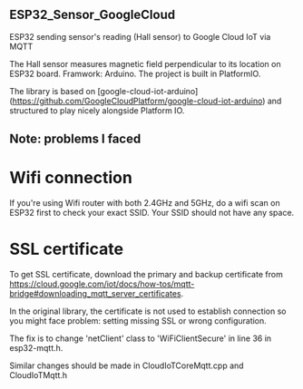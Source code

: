## ESP32_Sensor_GoogleCloud
ESP32 sending sensor's reading (Hall sensor) to Google Cloud IoT via MQTT

The Hall sensor measures magnetic field perpendicular to its location on ESP32 board. Framwork: Arduino. The project is built in PlatformIO.

The library is based on [google-cloud-iot-arduino] (https://github.com/GoogleCloudPlatform/google-cloud-iot-arduino) and structured to play nicely alongside Platform IO. 

## Note: problems I faced 
# Wifi connection 
If you're using Wifi router with both 2.4GHz and 5GHz, do a wifi scan on ESP32 first to check your exact SSID. Your SSID should not have any space.
# SSL certificate
To get SSL certificate, download the primary and backup certificate from https://cloud.google.com/iot/docs/how-tos/mqtt-bridge#downloading_mqtt_server_certificates. 


In the original library, the certificate is not used to establish connection so you might face problem: setting missing SSL or wrong configuration. 

The fix is to change 'netClient' class to 'WiFiClientSecure' in line 36 in esp32-mqtt.h. 

Similar changes should be made in CloudIoTCoreMqtt.cpp and CloudIoTMqtt.h 










